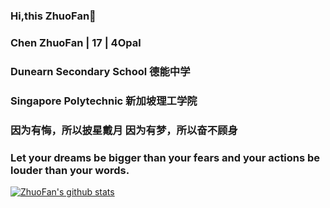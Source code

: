 ### Hi,this ZhuoFan👋
### Chen ZhuoFan | 17 | 4Opal 
### Dunearn Secondary School 德能中学
###  Singapore Polytechnic 新加坡理工学院
### 因为有悔，所以披星戴月  因为有梦，所以奋不顾身
### Let your dreams be bigger than your fears and your actions be louder than your words.

[![ZhuoFan's github stats](https://github-readme-stats.vercel.app/api?username=zhuofan-16)](https://github.com/zhuofan-16)

